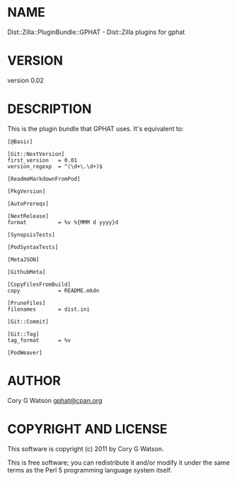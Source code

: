# NAME

Dist::Zilla::PluginBundle::GPHAT - Dist::Zilla plugins for gphat

# VERSION

version 0.02

# DESCRIPTION

This is the plugin bundle that GPHAT uses.  It's equivalent to:

    [@Basic]

    [Git::NextVersion]
    first_version   = 0.01
    version_regexp  = ^(\d+\.\d+)$

    [ReadmeMarkdownFromPod]

    [PkgVersion]

    [AutoPrereqs]

    [NextRelease]
    format          = %v %{MMM d yyyy}d

    [SynopsisTests]

    [PodSyntaxTests]

    [MetaJSON]

    [GithubMeta]

    [CopyFilesFromBuild]
    copy            = README.mkdn

    [PruneFiles]
    filenames       = dist.ini

    [Git::Commit]

    [Git::Tag]
    tag_format      = %v

    [PodWeaver]

# AUTHOR

Cory G Watson <gphat@cpan.org>

# COPYRIGHT AND LICENSE

This software is copyright (c) 2011 by Cory G Watson.

This is free software; you can redistribute it and/or modify it under
the same terms as the Perl 5 programming language system itself.